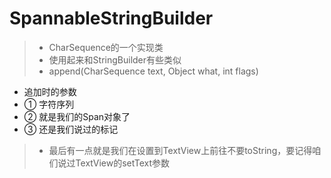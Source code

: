 # SpannableStringBuilder #
>* CharSequence的一个实现类
>* 使用起来和StringBuilder有些类似
>*  append(CharSequence text, Object what, int flags)
  - 追加时的参数
  - ① 字符序列
  - ② 就是我们的Span对象了
  - ③ 还是我们说过的标记
>* 最后有一点就是我们在设置到TextView上前往不要toString，要记得咱们说过TextView的setText参数
